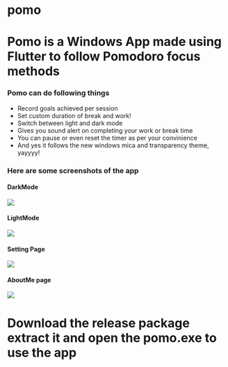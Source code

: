 # pomo

<h1>Pomo is a Windows App made using Flutter to follow Pomodoro focus methods</h2>

<h3>Pomo can do following things</h3>
<ul>
<li>
Record goals achieved per session
</li>
<li>
Set custom duration of break and work!
</li>
<li>
Switch between light and dark mode
</li>
<li>
Gives you sound alert on completing your work or break time
</li>
<li>
You can pause or even reset the timer as per your convinience 
</li>
<li>
And yes it follows the new windows mica and transparency theme, yayyyy!
</li>
</ul>

<h3> Here are some screenshots of the app</h3>

<h4> DarkMode </h4>
<img src="https://user-images.githubusercontent.com/75114432/202915026-dbde0238-ce14-4d01-8d26-7f95d3843afd.png"/>

<h4> LightMode </h4>
<img src="https://user-images.githubusercontent.com/75114432/202915241-a96c2bae-f141-4bd4-94ed-7f04a14a8336.png"/>

<h4> Setting Page </h4>

<img src="https://user-images.githubusercontent.com/75114432/202915274-a137d425-bd95-47af-9fe2-a40c8f61541e.png"/>

<h4> AboutMe page </h4>

<img src="https://user-images.githubusercontent.com/75114432/202915308-a36909ad-bec9-42c5-a30a-0a8b179e0d26.png"/>

<h1>Download the release package extract it and open the pomo.exe to use the app </h1>
